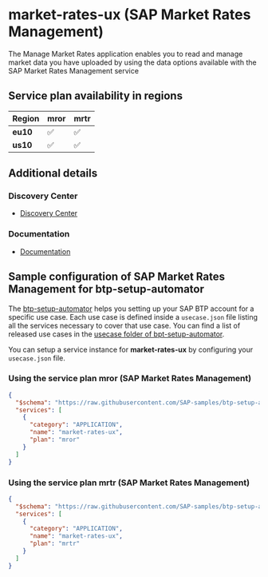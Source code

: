 # market-rates-ux (SAP Market Rates Management)

The Manage Market Rates application enables you to read and manage market data you have uploaded by using the data options available with the SAP Market Rates Management service

## Service plan availability in regions

| Region | mror | mrtr |
|--------|------|------|
|  **eu10** | ✅ | ✅ |
|  **us10** | ✅ | ✅ |

## Additional details
### Discovery Center

- [Discovery Center](https://discovery-center.cloud.sap/serviceCatalog/market-rates-refinitiv)

### Documentation

- [Documentation](https://help.sap.com/docs/SAP_CP_BUS_REUSE_SERVICE_MRM_TR)

## Sample configuration of **SAP Market Rates Management** for btp-setup-automator

The [btp-setup-automator](https://github.com/SAP-samples/btp-setup-automator) helps you setting up your SAP BTP account for a specific use case. Each use case is defined inside a `usecase.json` file listing all the services necessary to cover that use case. You can find a list of released use cases in the [usecase folder of bpt-setup-automator](https://github.com/SAP-samples/btp-setup-automator/tree/main/usecases).

You can setup a service instance for **market-rates-ux** by configuring your `usecase.json` file.

### Using the service plan **mror** (SAP Market Rates Management)

```json
{
  "$schema": "https://raw.githubusercontent.com/SAP-samples/btp-setup-automator/main/libs/btpsa-usecase.json",
  "services": [
    {
      "category": "APPLICATION",
      "name": "market-rates-ux",
      "plan": "mror"
    }
  ]
}
```

### Using the service plan **mrtr** (SAP Market Rates Management)

```json
{
  "$schema": "https://raw.githubusercontent.com/SAP-samples/btp-setup-automator/main/libs/btpsa-usecase.json",
  "services": [
    {
      "category": "APPLICATION",
      "name": "market-rates-ux",
      "plan": "mrtr"
    }
  ]
}
```
